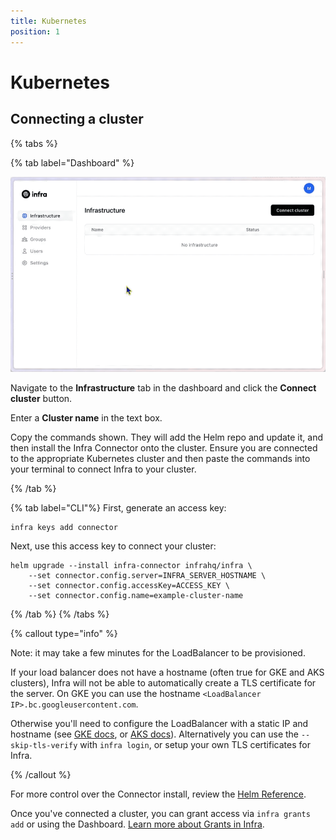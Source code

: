 ```yaml
---
title: Kubernetes
position: 1
---
```


# Kubernetes

## Connecting a cluster

{% tabs %}

{% tab label="Dashboard" %}

![Connect to a cluster](../../images/connectcluster.gif)

Navigate to the **Infrastructure** tab in the dashboard and click the **Connect cluster** button.

Enter a **Cluster name** in the text box.

Copy the commands shown. They will add the Helm repo and update it, and then install the Infra Connector onto the cluster. Ensure you are connected to the appropriate Kubernetes cluster and then paste the commands into your terminal to connect Infra to your cluster.

{% /tab %}

{% tab label="CLI"%}
First, generate an access key:

```
infra keys add connector
```

Next, use this access key to connect your cluster:

```
helm upgrade --install infra-connector infrahq/infra \
    --set connector.config.server=INFRA_SERVER_HOSTNAME \
    --set connector.config.accessKey=ACCESS_KEY \
    --set connector.config.name=example-cluster-name
```

{% /tab %}
{% /tabs %}

{% callout type="info" %}

Note: it may take a few minutes for the LoadBalancer to be provisioned.

If your load balancer does not have a hostname (often true for GKE and AKS clusters), Infra will not be able to automatically create a TLS certificate for the server. On GKE you can use the hostname `<LoadBalancer IP>.bc.googleusercontent.com`.

Otherwise you'll need to configure the LoadBalancer with a static IP and hostname (see
[GKE docs](https://cloud.google.com/kubernetes-engine/docs/tutorials/configuring-domain-name-static-ip), or
[AKS docs](https://docs.microsoft.com/en-us/azure/aks/static-ip#create-a-static-ip-address)).
Alternatively you can use the `--skip-tls-verify` with `infra login`, or setup your own TLS certificates for Infra.

{% /callout %}

For more control over the Connector install, review the [Helm Reference](../../reference/helm.md).

Once you've connected a cluster, you can grant access via `infra grants add` or using the Dashboard. [Learn more about Grants in Infra](../grants.md).
